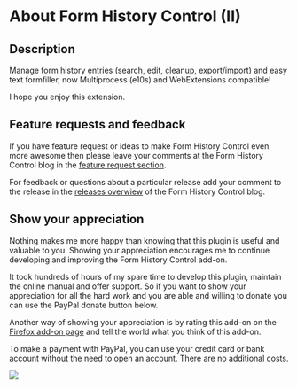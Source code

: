 # About Form History Control (II)

## Description
Manage form history entries (search, edit, cleanup, export/import) and easy text formfiller, now Multiprocess (e10s) and WebExtensions compatible!

I hope you enjoy this extension.

## Feature requests and feedback

If you have feature request or ideas to make Form History Control even more awesome then please leave your comments
at the Form History Control blog in the [feature request section](https://formhistory.blogspot.com/2009/05/feature-requests.html).

For feedback or questions about a particular release add your comment to the release in the 
[releases overwiew](https://formhistory.blogspot.com/search/label/Release) of the Form History Control blog.   

## Show your appreciation
Nothing makes me more happy than knowing that this plugin is useful and valuable to you.
Showing your appreciation encourages me to continue developing and improving the Form History Control add-on.  

It took hundreds of hours of my spare time to develop this plugin, maintain the online manual and offer support.
So if you want to show your appreciation for all the hard work and you are able and willing to donate you can use
the PayPal donate button below.

Another way of showing your appreciation is by rating this add-on on the [Firefox add-on page](https://addons.mozilla.org/firefox/addon/form-history-control/)
and tell the world what you think of this add-on.   


To make a payment with PayPal, you can use your credit card or bank account without the need to open an account. There are no additional costs.

<a href="https://www.paypal.me/formhistorycontrol" title="Paypal donation">![](https://www.paypalobjects.com/en_GB/i/btn/btn_donate_LG.gif)</a>
